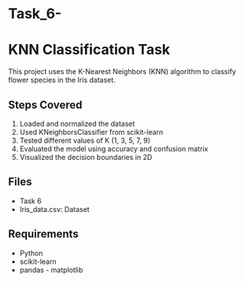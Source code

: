 # Task_6-

# KNN Classification Task

This project uses the K-Nearest Neighbors (KNN) algorithm to classify flower species in the Iris dataset.

## Steps Covered
1. Loaded and normalized the dataset
2. Used KNeighborsClassifier from scikit-learn
3. Tested different values of K (1, 3, 5, 7, 9)
4. Evaluated the model using accuracy and confusion matrix
5. Visualized the decision boundaries in 2D

## Files
- Task 6
- Iris_data.csv: Dataset

## Requirements
- Python
- scikit-learn
- pandas
- matplotlib

